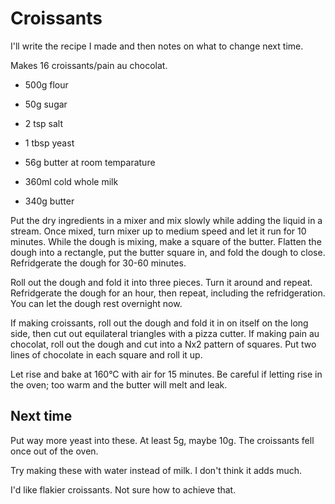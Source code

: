 # Croissants

I'll write the recipe I made and then notes on what to change next time.

Makes 16 croissants/pain au chocolat.

* 500g flour
* 50g sugar
* 2 tsp salt
* 1 tbsp yeast
* 56g butter at room temparature
* 360ml cold whole milk

* 340g butter

Put the dry ingredients in a mixer and mix slowly while adding the liquid in a stream.
Once mixed, turn mixer up to medium speed and let it run for 10 minutes.
While the dough is mixing, make a square of the butter.
Flatten the dough into a rectangle, put the butter square in, and fold the dough to close.
Refridgerate the dough for 30-60 minutes.

Roll out the dough and fold it into three pieces.
Turn it around and repeat.
Refridgerate the dough for an hour, then repeat, including the refridgeration.
You can let the dough rest overnight now.

If making croissants, roll out the dough and fold it in on itself on the long side, then cut out equilateral triangles with a pizza cutter.
If making pain au chocolat, roll out the dough and cut into a Nx2 pattern of squares.
Put two lines of chocolate in each square and roll it up.

Let rise and bake at 160°C with air for 15 minutes.
Be careful if letting rise in the oven; too warm and the butter will melt and leak.

## Next time

Put way more yeast into these.
At least 5g, maybe 10g.
The croissants fell once out of the oven.

Try making these with water instead of milk.
I don't think it adds much.

I'd like flakier croissants.
Not sure how to achieve that.
